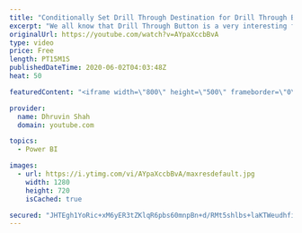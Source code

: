```yaml
---
title: "Conditionally Set Drill Through Destination for Drill Through Button in Power BI"
excerpt: "We all know that Drill Through Button is a very interesting feature provided by Power BI Desktop. In my earlier sessions, we have discussed how to create a Drill Through Button in Power BI.   I have taken the same example, and extend the report. Sometimes there is a possibility that our Power BI report"
originalUrl: https://youtube.com/watch?v=AYpaXccbBvA
type: video
price: Free
length: PT15M1S
publishedDateTime: 2020-06-02T04:03:48Z
heat: 50

featuredContent: "<iframe width=\"800\" height=\"500\" frameborder=\"0\" src=\"https://www.youtube.com/embed/AYpaXccbBvA\" allow=\"accelerometer; autoplay; encrypted-media; gyroscope; picture-in-picture\" allowfullscreen></iframe>"

provider:
  name: Dhruvin Shah
  domain: youtube.com

topics:
  - Power BI

images:
  - url: https://i.ytimg.com/vi/AYpaXccbBvA/maxresdefault.jpg
    width: 1280
    height: 720
    isCached: true

secured: "JHTEgh1YoRic+xM6yER3tZKlqR6pbs60mnpBn+d/RMt5shlbs+laKTWeudhfi+Mgr2RJdjMR9+LtdXM/X9yDqam9NtZ5Ofbf2CiDEYKf4T+NMNJd19eMg2QOFGeLLF6MheiDmOeJWEsE/F+KgRTnvhM+PQ5/ooQs6orju6PsWkQq0HP7kshlUMiq8TO+QuOL3D+pxNFeJRh1lhGrzldW6ZYMh/CjKDg3aKJD5m/3T2d07F2htNgiedVABtNoaAwb+Z1TWQ6was2pc2G57kSDNzabQZg4fkASRc6zddmLSRKHtDrlMtMsTahXK+Rb2Uv0OJyfWxZ3kN1UpVUf8vK4gGAiO+VcDIy843/eC/5Ewd8Q1Gg8iA+xjBhpIWmvf9KD4jpTsLKLj+VdMMoWE52FNMHFdZp8ajRK7PUfZtK8IT0=;cCOtSvZOKZqAETp7lSWcqw=="
---
```


